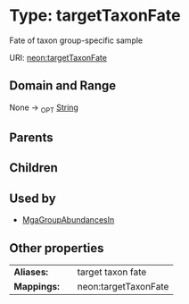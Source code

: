 
# Type: targetTaxonFate


Fate of taxon group-specific sample

URI: [neon:targetTaxonFate](https://data.neonscience.org/targetTaxonFate)


## Domain and Range

None ->  <sub>OPT</sub> [String](types/String.md)

## Parents


## Children


## Used by

 * [MgaGroupAbundancesIn](MgaGroupAbundancesIn.md)

## Other properties

|  |  |  |
| --- | --- | --- |
| **Aliases:** | | target taxon fate |
| **Mappings:** | | neon:targetTaxonFate |

